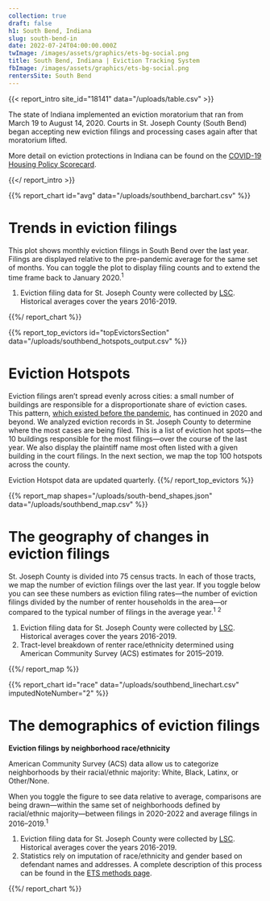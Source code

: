 ```yaml
---
collection: true
draft: false
h1: South Bend, Indiana
slug: south-bend-in
date: 2022-07-24T04:00:00.000Z
twImage: /images/assets/graphics/ets-bg-social.png
title: South Bend, Indiana | Eviction Tracking System
fbImage: /images/assets/graphics/ets-bg-social.png
rentersSite: South Bend
---
```


{{< report_intro site_id="18141" data="/uploads/table.csv" >}}

The state of Indiana implemented an eviction moratorium that ran from March 19 to August 14, 2020. Courts in St. Joseph County (South Bend) began accepting new eviction filings and processing cases again after that moratorium lifted.

More detail on eviction protections in Indiana can be found on the [COVID-19 Housing Policy Scorecard](https://evictionlab.org/covid-policy-scorecard/in/).

{{</ report_intro >}}



{{% report_chart id="avg" data="/uploads/southbend_barchart.csv" %}}

# Trends in eviction filings

This plot shows monthly eviction filings in South Bend over the last year. Filings are displayed relative to the pre-pandemic average for the same set of months. You can toggle the plot to display filing counts and to extend the time frame back to January 2020.<sup>1</sup>

1. Eviction filing data for St. Joseph County were collected by [LSC](https://www.lsc.gov/). Historical averages cover the years 2016-2019.

{{%/ report_chart %}}



{{% report_top_evictors id="topEvictorsSection" data="/uploads/southbend_hotspots_output.csv" %}}
# Eviction Hotspots

Eviction filings aren’t spread evenly across cities: a small number of buildings are responsible for a disproportionate share of eviction cases. This pattern, [which existed before the pandemic](https://evictionlab.org/top-evicting-landlords-drive-us-eviction-crisis/), has continued in 2020 and beyond. We analyzed eviction records in St. Joseph County to determine where the most cases are being filed. This is a list of eviction hot spots—the 10 buildings responsible for the most filings—over the course of the last year. We also display the plaintiff name most often listed with a given building in the court filings. In the next section, we map the top 100 hotspots across the county.

Eviction Hotspot data are updated quarterly.
{{%/ report_top_evictors %}}



{{% report_map shapes="/uploads/south-bend_shapes.json" data="/uploads/southbend_map.csv" %}}

# The geography of changes in eviction filings

St. Joseph County is divided into 75 census tracts. In each of those tracts, we map the number of eviction filings over the last year. If you toggle below you can see these numbers as eviction filing rates—the number of eviction filings divided by the number of renter households in the area—or compared to the typical number of filings in the average year.<sup>1</sup> <sup>2</sup>

1. Eviction filing data for St. Joseph County were collected by [LSC](https://www.lsc.gov/). Historical averages cover the years 2016-2019.
2. Tract-level breakdown of renter race/ethnicity determined using American Community Survey (ACS) estimates for 2015–2019.

{{%/ report_map %}}



{{% report_chart id="race" data="/uploads/southbend_linechart.csv" imputedNoteNumber="2" %}}

# The demographics of eviction filings

**Eviction filings by neighborhood race/ethnicity**

American Community Survey (ACS) data allow us to categorize neighborhoods by their racial/ethnic majority: White, Black, Latinx, or Other/None. 

When you toggle the figure to see data relative to average, comparisons are being drawn—within the same set of neighborhoods defined by racial/ethnic majority—between filings in 2020-2022 and average filings in 2016–2019.<sup>1</sup>

1. Eviction filing data for St. Joseph County were collected by [LSC](https://www.lsc.gov/). Historical averages cover the years 2016-2019.
2. Statistics rely on imputation of race/ethnicity and gender based on defendant names and addresses. A complete description of this process can be found in the [ETS methods page](https://evictionlab.org/eviction-tracking/methods/).

{{%/ report_chart %}}